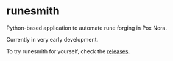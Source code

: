 # runesmith
Python-based application to automate rune forging in Pox Nora.

Currently in very early development.

To try runesmith for yourself, check the [releases](https://github.com/discomethod/runesmith/releases).
